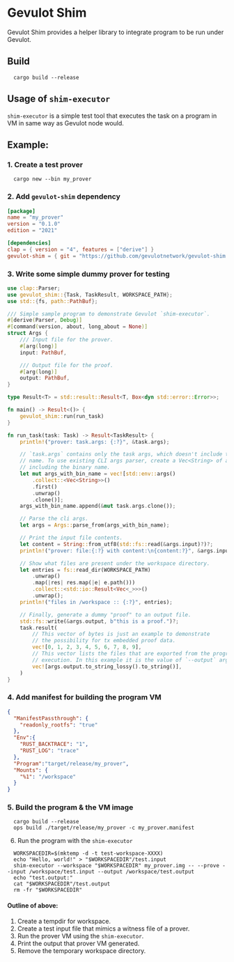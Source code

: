 # Gevulot Shim

Gevulot Shim provides a helper library to integrate program to be run under Gevulot.


## Build

```
  cargo build --release
```

## Usage of `shim-executor`

`shim-executor` is a simple test tool that executes the task on a program in VM in same way as Gevulot node would.

## Example:

### 1. Create a test prover

```
  cargo new --bin my_prover
```

### 2. Add `gevulot-shim` dependency

```filename=Cargo.toml
[package]
name = "my_prover"
version = "0.1.0"
edition = "2021"

[dependencies]
clap = { version = "4", features = ["derive"] }
gevulot-shim = { git = "https://github.com/gevulotnetwork/gevulot-shim.git" }
```

### 3. Write some simple dummy prover for testing

```rust filename=src/main.rs
use clap::Parser;
use gevulot_shim::{Task, TaskResult, WORKSPACE_PATH};
use std::{fs, path::PathBuf};

/// Simple sample program to demonstrate Gevulot `shim-executor`.
#[derive(Parser, Debug)]
#[command(version, about, long_about = None)]
struct Args {
    /// Input file for the prover.
    #[arg(long)]
    input: PathBuf,

    /// Output file for the proof.
    #[arg(long)]
    output: PathBuf,
}

type Result<T> = std::result::Result<T, Box<dyn std::error::Error>>;

fn main() -> Result<()> {
    gevulot_shim::run(run_task)
}

fn run_task(task: Task) -> Result<TaskResult> {
    println!("prover: task.args: {:?}", &task.args);

    // `task.args` contains only the task args, which doesn't include the binary
    // name. To use existing CLI args parser, create a Vec<String> of args,
    // including the binary name.
    let mut args_with_bin_name = vec![std::env::args()
        .collect::<Vec<String>>()
        .first()
        .unwrap()
        .clone()];
    args_with_bin_name.append(&mut task.args.clone());

    // Parse the cli args.
    let args = Args::parse_from(args_with_bin_name);

    // Print the input file contents.
    let content = String::from_utf8(std::fs::read(&args.input)?)?;
    println!("prover: file:{:?} with content:\n{content:?}", &args.input);

    // Show what files are present under the workspace directory.
    let entries = fs::read_dir(WORKSPACE_PATH)
        .unwrap()
        .map(|res| res.map(|e| e.path()))
        .collect::<std::io::Result<Vec<_>>>()
        .unwrap();
    println!("files in /workspace :: {:?}", entries);

    // Finally, generate a dummy "proof" to an output file.
    std::fs::write(&args.output, b"this is a proof.")?;
    task.result(
        // This vector of bytes is just an example to demonstrate
        // the possibility for tx embedded proof data.
        vec![0, 1, 2, 3, 4, 5, 6, 7, 8, 9],
        // This vector lists the files that are exported from the program
        // execution. In this example it is the value of `--output` argument.
        vec![args.output.to_string_lossy().to_string()],
    )
}
```

### 4. Add manifest for building the program VM

```json filename=my_prover.manifest
{
  "ManifestPassthrough": {
    "readonly_rootfs": "true"
  },
  "Env":{
    "RUST_BACKTRACE": "1",
    "RUST_LOG": "trace"
  },
  "Program":"target/release/my_prover",
  "Mounts": {
    "%1": "/workspace"
  }
}

```

### 5. Build the program & the VM image

```shell
  cargo build --release
  ops build ./target/release/my_prover -c my_prover.manifest
```

6. Run the program with the `shim-executor`

```shell
  WORKSPACEDIR=$(mktemp -d -t test-workspace-XXXX)
  echo "Hello, world!" > "$WORKSPACEDIR"/test.input
  shim-executor --workspace "$WORKSPACEDIR" my_prover.img -- --prove --input /workspace/test.input --output /workspace/test.output
  echo "test.output:"
  cat "$WORKSPACEDIR"/test.output
  rm -fr "$WORKSPACEDIR"
```

#### Outline of above:
1. Create a tempdir for workspace.
2. Create a test input file that mimics a witness file of a prover.
3. Run the prover VM using the `shim-executor`.
4. Print the output that prover VM generated.
5. Remove the temporary workspace directory.
